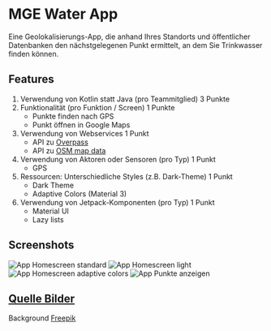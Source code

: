 # MGE Water App
Eine Geolokalisierungs-App, die anhand Ihres Standorts und öffentlicher Datenbanken den nächstgelegenen Punkt ermittelt, an dem Sie Trinkwasser finden können.

## Features
1. Verwendung von Kotlin statt Java (pro Teammitglied)   3 Punkte
2. Funktionalität (pro Funktion / Screen)                1 Punkte
    - Punkte finden nach GPS
    - Punkt öffnen in Google Maps
3. Verwendung von Webservices                            1 Punkt
    - API zu [Overpass](https://wiki.openstreetmap.org/wiki/Overpass_API)
    - API zu [OSM map data](https://wiki.openstreetmap.org/wiki/API_v0.6#Retrieving_map_data_by_bounding_box:_GET_/api/0.6/map)
4. Verwendung von Aktoren oder Sensoren (pro Typ)        1 Punkt
    - GPS
5. Ressourcen: Unterschiedliche Styles (z.B. Dark-Theme) 1 Punkt
   - Dark Theme
   - Adaptive Colors (Material 3)
6. Verwendung von Jetpack-Komponenten (pro Typ)          1 Punkt
   - Material UI
   - Lazy lists

## Screenshots
![App Homescreen standard](/screenshots/homescreen_standard.png)
![App Homescreen light](/screenshots/homescreen_light.png)
![App Homescreen adaptive colors](/screenshots/homescreen_adaptive.png)
![App Punkte anzeigen](/screenshots/points.png)


## [Quelle Bilder](/app/src/main/res/drawable)
Background [Freepik](https://de.freepik.com/vektoren-kostenlos/kochendes-wasser-abstrakter-hintergrund-mit-luftblasen-auf-fluessiger-oberflaeche_9557343.htm)